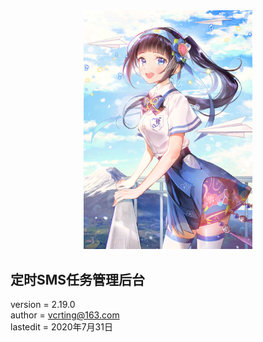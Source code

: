 <center><img width = '270' src ="https://raw.githubusercontent.com/VcrTing/SMSTask/master/0.png"/></center>
  
## 定时SMS任务管理后台
version = 2.19.0  
author = vcrting@163.com  
lastedit = 2020年7月31日